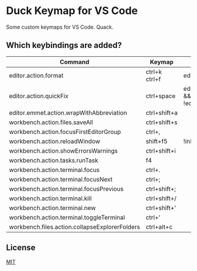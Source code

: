# Duck Keymap for VS Code

Some custom keymaps for VS Code. Quack.

## Which keybindings are added?

Command | Keymap | When
--------|--------|-----
editor.action.format | ctrl+k ctrl+f | editorTextFocus
editor.action.quickFix | ctrl+space | editorHasCodeActionsProvider && editorTextFocus && !editorReadonly
editor.emmet.action.wrapWithAbbreviation | ctrl+shift+a
workbench.action.files.saveAll | ctrl+shift+s
workbench.action.focusFirstEditorGroup | ctrl+,
workbench.action.reloadWindow | shift+f5 | !inDebugMode
workbench.action.showErrorsWarnings | ctrl+shift+i
workbench.action.tasks.runTask | f4
workbench.action.terminal.focus | ctrl+.
workbench.action.terminal.focusNext | ctrl+;
workbench.action.terminal.focusPrevious | ctrl+shift+;
workbench.action.terminal.kill | ctrl+shift+/
workbench.action.terminal.new | ctrl+shift+'
workbench.action.terminal.toggleTerminal | ctrl+'
workbench.files.action.collapseExplorerFolders | ctrl+alt+c

## License
[MIT](license.txt)
